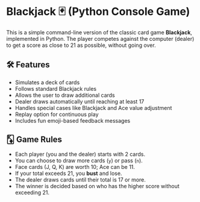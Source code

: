 # Blackjack 🃏 (Python Console Game)

This is a simple command-line version of the classic card game **Blackjack**, implemented in Python. The player competes against the computer (dealer) to get a score as close to 21 as possible, without going over.

## 🛠️ Features

* Simulates a deck of cards
* Follows standard Blackjack rules
* Allows the user to draw additional cards
* Dealer draws automatically until reaching at least 17
* Handles special cases like Blackjack and Ace value adjustment
* Replay option for continuous play
* Includes fun emoji-based feedback messages

## 🃎 Game Rules

* Each player (you and the dealer) starts with 2 cards.
* You can choose to draw more cards (`y`) or pass (`n`).
* Face cards (J, Q, K) are worth 10; Ace can be 11.
* If your total exceeds 21, you **bust** and lose.
* The dealer draws cards until their total is 17 or more.
* The winner is decided based on who has the higher score without exceeding 21.
